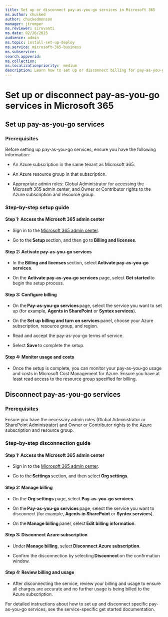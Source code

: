 ```yaml
---
title: Set up or disconnect pay-as-you-go services in Microsoft 365
ms.author: chucked
author: chuckedmonson
manager: jtremper
ms.reviewer: siruvanti
ms.date: 02/26/2025
audience: admin
ms.topic: install-set-up-deploy
ms.service: microsoft-365-business
ms.subservice:
search.appverid: 
ms.collection: 
ms.localizationpriority:  medium
description: Learn how to set up or disconnect billing for pay-as-you-go services in Microsoft 365.
---
```


# Set up or disconnect pay-as-you-go services in Microsoft 365

## Set up pay-as-you-go services

### Prerequisites

Before setting up pay-as-you-go services, ensure you have the following information:

- An Azure subscription in the same tenant as Microsoft 365.

- An Azure resource group in that subscription.

- Appropriate admin roles: Global Administrator for accessing the Microsoft 365 admin center, and Owner or Contributor rights to the Azure subscription and resource group.

### Step-by-step setup guide

#### Step 1: Access the Microsoft 365 admin center

- Sign in to the [Microsoft 365 admin center](https://admin.microsoft.com/Adminportal/Home).

- Go to the **Setup** section, and then go to **Billing and licenses**.

#### Step 2: Activate pay-as-you-go services

- In the **Billing and licenses** section, select **Activate pay-as-you-go services**.

- On the **Activate pay-as-you-go services** page, select **Get started** to begin the setup process.

#### Step 3: Configure billing

- On the **Pay-as-you-go services** page, select the service you want to set up (for example, **Agents in SharePoint** or **Syntex services**).

- On the **Set up billing and turn on services** panel, choose your Azure subscription, resource group, and region.  

- Read and accept the pay-as-you-go terms of service.

- Select **Save** to complete the setup.

#### Step 4: Monitor usage and costs

- Once the setup is complete, you can monitor your pay-as-you-go usage and costs in Microsoft Cost Management for Azure. Ensure you have at least read access to the resource group specified for billing.

## Disconnect pay-as-you-go services

### Prerequisites

Ensure you have the necessary admin roles (Global Administrator or SharePoint Administrator) and Owner or Contributor rights to the Azure subscription and resource group.

### Step-by-step disconnection guide

#### Step 1: Access the Microsoft 365 admin center

- Sign in to the [Microsoft 365 admin center](https://admin.microsoft.com/Adminportal/Home).

- Go to the **Settings** section, and then select **Org settings**.

#### Step 2: Manage billing

- On the **Org settings** page, select **Pay-as-you-go services**.

- On the **Pay-as-you-go services** page, select the service you want to disconnect (for example, **Agents in SharePoint** or **Syntex services**).

- On the **Manage billing** panel, select **Edit billing information**.

#### Step 3: Disconnect Azure subscription

- Under **Manage billing**, select **Disconnect Azure subscription**.

- Confirm the disconnection by selecting **Disconnect** on the confirmation window.

#### Step 4: Review billing and usage

- After disconnecting the service, review your billing and usage to ensure all charges are accurate and no further usage is being billed to the Azure subscription.

For detailed instructions about how to set up and disconnect specific pay-as-you-go services, see the service-specific get started documentation.
